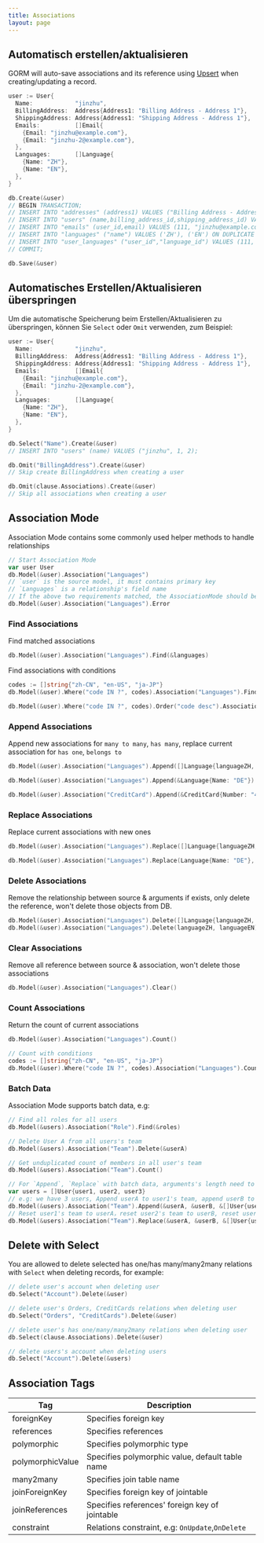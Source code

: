 ```yaml
---
title: Associations
layout: page
---
```


## Automatisch erstellen/aktualisieren

GORM will auto-save associations and its reference using [Upsert](create.html#upsert) when creating/updating a record.

```go
user := User{
  Name:            "jinzhu",
  BillingAddress:  Address{Address1: "Billing Address - Address 1"},
  ShippingAddress: Address{Address1: "Shipping Address - Address 1"},
  Emails:          []Email{
    {Email: "jinzhu@example.com"},
    {Email: "jinzhu-2@example.com"},
  },
  Languages:       []Language{
    {Name: "ZH"},
    {Name: "EN"},
  },
}

db.Create(&user)
// BEGIN TRANSACTION;
// INSERT INTO "addresses" (address1) VALUES ("Billing Address - Address 1"), ("Shipping Address - Address 1") ON DUPLICATE KEY DO NOTHING;
// INSERT INTO "users" (name,billing_address_id,shipping_address_id) VALUES ("jinzhu", 1, 2);
// INSERT INTO "emails" (user_id,email) VALUES (111, "jinzhu@example.com"), (111, "jinzhu-2@example.com") ON DUPLICATE KEY DO NOTHING;
// INSERT INTO "languages" ("name") VALUES ('ZH'), ('EN') ON DUPLICATE KEY DO NOTHING;
// INSERT INTO "user_languages" ("user_id","language_id") VALUES (111, 1), (111, 2) ON DUPLICATE KEY DO NOTHING;
// COMMIT;

db.Save(&user)
```

## Automatisches Erstellen/Aktualisieren überspringen

Um die automatische Speicherung beim Erstellen/Aktualisieren zu überspringen, können Sie `Select` oder `Omit` verwenden, zum Beispiel:

```go
user := User{
  Name:            "jinzhu",
  BillingAddress:  Address{Address1: "Billing Address - Address 1"},
  ShippingAddress: Address{Address1: "Shipping Address - Address 1"},
  Emails:          []Email{
    {Email: "jinzhu@example.com"},
    {Email: "jinzhu-2@example.com"},
  },
  Languages:       []Language{
    {Name: "ZH"},
    {Name: "EN"},
  },
}

db.Select("Name").Create(&user)
// INSERT INTO "users" (name) VALUES ("jinzhu", 1, 2);

db.Omit("BillingAddress").Create(&user)
// Skip create BillingAddress when creating a user

db.Omit(clause.Associations).Create(&user)
// Skip all associations when creating a user
```

## Association Mode

Association Mode contains some commonly used helper methods to handle relationships

```go
// Start Association Mode
var user User
db.Model(&user).Association("Languages")
// `user` is the source model, it must contains primary key
// `Languages` is a relationship's field name
// If the above two requirements matched, the AssociationMode should be started successfully, or it should return error
db.Model(&user).Association("Languages").Error
```

### Find Associations

Find matched associations

```go
db.Model(&user).Association("Languages").Find(&languages)
```

Find associations with conditions

```go
codes := []string{"zh-CN", "en-US", "ja-JP"}
db.Model(&user).Where("code IN ?", codes).Association("Languages").Find(&languages)

db.Model(&user).Where("code IN ?", codes).Order("code desc").Association("Languages").Find(&languages)
```

### Append Associations

Append new associations for `many to many`, `has many`, replace current association for `has one`, `belongs to`

```go
db.Model(&user).Association("Languages").Append([]Language{languageZH, languageEN})

db.Model(&user).Association("Languages").Append(&Language{Name: "DE"})

db.Model(&user).Association("CreditCard").Append(&CreditCard{Number: "411111111111"})
```

### Replace Associations

Replace current associations with new ones

```go
db.Model(&user).Association("Languages").Replace([]Language{languageZH, languageEN})

db.Model(&user).Association("Languages").Replace(Language{Name: "DE"}, languageEN)
```

### Delete Associations

Remove the relationship between source & arguments if exists, only delete the reference, won't delete those objects from DB.

```go
db.Model(&user).Association("Languages").Delete([]Language{languageZH, languageEN})
db.Model(&user).Association("Languages").Delete(languageZH, languageEN)
```

### Clear Associations

Remove all reference between source & association, won't delete those associations

```go
db.Model(&user).Association("Languages").Clear()
```

### Count Associations

Return the count of current associations

```go
db.Model(&user).Association("Languages").Count()

// Count with conditions
codes := []string{"zh-CN", "en-US", "ja-JP"}
db.Model(&user).Where("code IN ?", codes).Association("Languages").Count()
```

### Batch Data

Association Mode supports batch data, e.g:

```go
// Find all roles for all users
db.Model(&users).Association("Role").Find(&roles)

// Delete User A from all users's team
db.Model(&users).Association("Team").Delete(&userA)

// Get unduplicated count of members in all user's team
db.Model(&users).Association("Team").Count()

// For `Append`, `Replace` with batch data, arguments's length need to equal to data's length or will return error
var users = []User{user1, user2, user3}
// e.g: we have 3 users, Append userA to user1's team, append userB to user2's team, append userA, userB and userC to user3's team
db.Model(&users).Association("Team").Append(&userA, &userB, &[]User{userA, userB, userC})
// Reset user1's team to userA，reset user2's team to userB, reset user3's team to userA, userB and userC
db.Model(&users).Association("Team").Replace(&userA, &userB, &[]User{userA, userB, userC})
```

## <span id="delete_with_select">Delete with Select</span>

You are allowed to delete selected has one/has many/many2many relations with `Select` when deleting records, for example:

```go
// delete user's account when deleting user
db.Select("Account").Delete(&user)

// delete user's Orders, CreditCards relations when deleting user
db.Select("Orders", "CreditCards").Delete(&user)

// delete user's has one/many/many2many relations when deleting user
db.Select(clause.Associations).Delete(&user)

// delete users's account when deleting users
db.Select("Account").Delete(&users)
```

## <span id="tags">Association Tags</span>

| Tag              | Description                                      |
| ---------------- | ------------------------------------------------ |
| foreignKey       | Specifies foreign key                            |
| references       | Specifies references                             |
| polymorphic      | Specifies polymorphic type                       |
| polymorphicValue | Specifies polymorphic value, default table name  |
| many2many        | Specifies join table name                        |
| joinForeignKey   | Specifies foreign key of jointable               |
| joinReferences   | Specifies references' foreign key of jointable   |
| constraint       | Relations constraint, e.g: `OnUpdate`,`OnDelete` |
